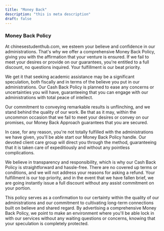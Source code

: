 ```yaml
---
title: "Money Back"
description: "this is meta description"
draft: false
---
```


### Money Back Policy

At chinesestudenthub.com, we esteem your believe and confidence in our administrations. That's why we offer a comprehensive Money Back Policy, giving you with the affirmation that your venture is ensured. If we fail to meet your desires or provide on our guarantees, you're entitled to a full discount, no questions inquired. Your fulfillment is our beat priority.

We get it that seeking academic assistance may be a significant speculation, both fiscally and in terms of the believe you put in our administrations. Our Cash Back Policy is planned to ease any concerns or uncertainties you will have, guaranteeing that you can engage with our administrations with total peace of intellect.

Our commitment to conveying remarkable results is unflinching, and we stand behind the quality of our work. Be that as it may, within the uncommon occasion that we fail to meet your desires or convey on our promises, our Money Back Approach guarantees that you are secured.

In case, for any reason, you're not totally fulfilled with the administrations we have given, you'll be able start our Money Back Policy handle. Our devoted client care group will direct you through the method, guaranteeing that it is taken care of expeditiously and without any pointless complications.

We believe in transparency and responsibility, which is why our Cash Back Policy is straightforward and hassle-free. There are no covered up terms or conditions, and we will not address your reasons for asking a refund. Your fulfillment is our top priority, and in the event that we have fallen brief, we are going instantly issue a full discount without any assist commitment on your portion.

This policy serves as a confirmation to our certainty within the quality of our administrations and our commitment to cultivating long-term connections built on believe and shared regard. By advertising a comprehensive Money Back Policy, we point to make an environment where you'll be able lock in with our services without any waiting questions or concerns, knowing that your speculation is completely protected.




